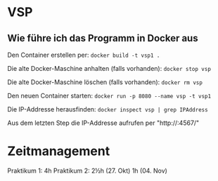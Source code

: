 # VSP

## Wie führe ich das Programm in Docker aus
Den Container erstellen per:
``docker build -t vsp1 .``

Die alte Docker-Maschine anhalten (falls vorhanden):
``docker stop vsp``

Die alte Docker-Maschine löschen (falls vorhanden):
``docker rm vsp``

Den neuen Container starten:
``docker run -p 8080 --name vsp -t vsp1``

Die IP-Addresse herausfinden:
``docker inspect vsp | grep IPAddress``


Aus dem letzten Step die IP-Addresse aufrufen per "http://<ip>:4567/"

# Zeitmanagement
Praktikum 1: 4h
Praktikum 2: 2½h (27. Okt) 1h (04. Nov)
